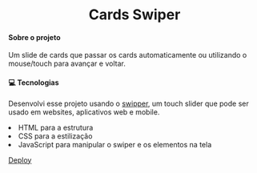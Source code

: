<h1 align="center">Cards Swiper</h1>
<h4>Sobre o projeto</h4>
<p>Um slide de cards que passar os cards automaticamente ou utilizando o mouse/touch para avançar e voltar.</p>
<h4>💻 Tecnologias </h4>
<p>Desenvolvi esse projeto usando o <a href="https://swiperjs.com/">swipper</a>, um touch slider que pode ser usado em websites, aplicativos web e mobile.<p>
<li>HTML para a estrutura</li>
<li>CSS para a estilização</li>
<li>JavaScript para manipular o swiper e os elementos na tela</li>
<p><a href="">Deploy</a></p>